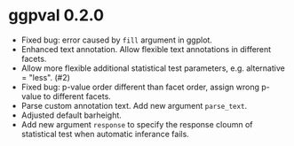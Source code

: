 # ggpval 0.2.0
* Fixed bug: error caused by `fill` argument in ggplot.
* Enhanced text annotation. Allow flexible text annotations in different facets.
* Allow more flexible additional statistical test parameters, e.g. alternative = "less". (#2)
* Fixed bug: p-value order different than facet order, assign wrong p-value to different facets.
* Parse custom annotation text. Add new argument `parse_text`.
* Adjusted default barheight.
* Add new argument `response` to specify the response cloumn of statistical test when automatic inferance fails. 

